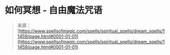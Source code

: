 <!--yml

category: 未分类

date: 2024-06-12 18:48:40

-->

# 如何冥想 - 自由魔法咒语

> 来源：[https://www.spellsofmagic.com/spells/spiritual_spells/dream_spells/11459/page.html#0001-01-01](https://www.spellsofmagic.com/spells/spiritual_spells/dream_spells/11459/page.html#0001-01-01)
